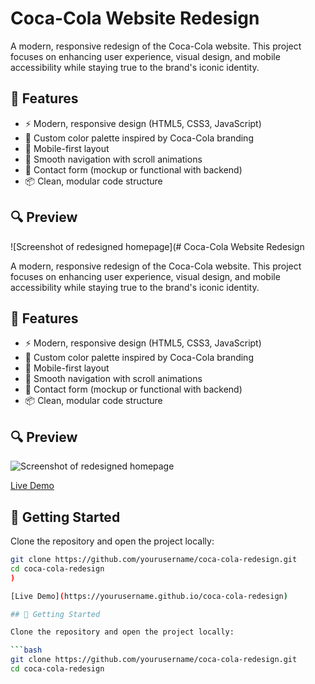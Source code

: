 # Coca-Cola Website Redesign

A modern, responsive redesign of the Coca-Cola website. This project focuses on enhancing user experience, visual design, and mobile accessibility while staying true to the brand's iconic identity.

## 🌟 Features

- ⚡ Modern, responsive design (HTML5, CSS3, JavaScript)
- 🎨 Custom color palette inspired by Coca-Cola branding
- 📱 Mobile-first layout
- 🧭 Smooth navigation with scroll animations
- 💬 Contact form (mockup or functional with backend)
- 📦 Clean, modular code structure

## 🔍 Preview

![Screenshot of redesigned homepage](# Coca-Cola Website Redesign

A modern, responsive redesign of the Coca-Cola website. This project focuses on enhancing user experience, visual design, and mobile accessibility while staying true to the brand's iconic identity.

## 🌟 Features

- ⚡ Modern, responsive design (HTML5, CSS3, JavaScript)
- 🎨 Custom color palette inspired by Coca-Cola branding
- 📱 Mobile-first layout
- 🧭 Smooth navigation with scroll animations
- 💬 Contact form (mockup or functional with backend)
- 📦 Clean, modular code structure

## 🔍 Preview

![Screenshot of redesigned homepage](screenshots/homepage.png)

[Live Demo](https://yourusername.github.io/coca-cola-redesign)

## 🚀 Getting Started

Clone the repository and open the project locally:

```bash
git clone https://github.com/yourusername/coca-cola-redesign.git
cd coca-cola-redesign
)

[Live Demo](https://yourusername.github.io/coca-cola-redesign)

## 🚀 Getting Started

Clone the repository and open the project locally:

```bash
git clone https://github.com/yourusername/coca-cola-redesign.git
cd coca-cola-redesign

